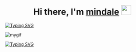 <h1 align="center">Hi there, I'm <a href="https://vk.com/d_e_n_s_a" target="_blank">mindale</a> 
<img src="https://github.com/blackcater/blackcater/raw/main/images/Hi.gif" height="32"/></h1>

[![Typing SVG](https://readme-typing-svg.demolab.com?font=Fira+Codea&size=42&pause=1000&color=F7F7F7&center=true&width=800&height=55&lines=My+name+Danil;I+am+computer+sience+student)](https://git.io/typing-svg)
<!-- 
<h1 align="center">
<img src="https://media.giphy.com/media/v1.Y2lkPTc5MGI3NjExcHF0bzB5ZWM5MGNjMnAwdTV2MGptdWg0cjV2MDNrY3B6ZnR3N3BlZCZlcD12MV9pbnRlcm5hbF9naWZfYnlfaWQmY3Q9Zw/PFsJGfU6e7QjF477ov/giphy.gif" height="200"></h1> -->

![mygif](https://media.giphy.com/media/v1.Y2lkPTc5MGI3NjExcHF0bzB5ZWM5MGNjMnAwdTV2MGptdWg0cjV2MDNrY3B6ZnR3N3BlZCZlcD12MV9pbnRlcm5hbF9naWZfYnlfaWQmY3Q9Zw/PFsJGfU6e7QjF477ov/giphy.gif)



<a href="https://git.io/typing-svg"><img src="https://readme-typing-svg.demolab.com?font=Fira+Codea&pause=1000&color=F7F7F7&center=true&width=800&height=55&lines=This+is+my+git+and+you+can+check+my+repositories+with+my+code" alt="Typing SVG" /></a>